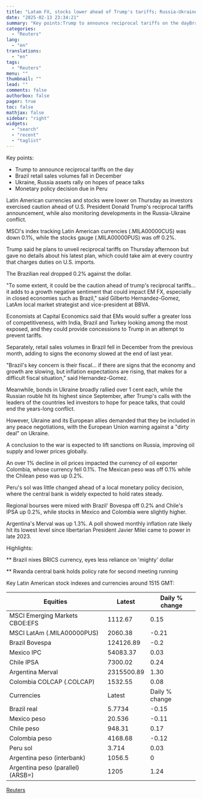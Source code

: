 ```yaml
---
title: "Latam FX, stocks lower ahead of Trump's tariffs; Russia-Ukraine in focus"
date: "2025-02-13 23:34:21"
summary: "Key points:Trump to announce reciprocal tariffs on the dayBrazil retail sales volumes fall in DecemberUkraine, Russia assets rally on hopes of peace talksMonetary policy decision due in Peru Latin American currencies and stocks were lower on Thursday as investors exercised caution ahead of U.S. President Donald Trump's reciprocal tariffs announcement,..."
categories:
  - "Reuters"
lang:
  - "en"
translations:
  - "en"
tags:
  - "Reuters"
menu: ""
thumbnail: ""
lead: ""
comments: false
authorbox: false
pager: true
toc: false
mathjax: false
sidebar: "right"
widgets:
  - "search"
  - "recent"
  - "taglist"
---
```


Key points:

* Trump to announce reciprocal tariffs on the day
* Brazil retail sales volumes fall in December
* Ukraine, Russia assets rally on hopes of peace talks
* Monetary policy decision due in Peru

Latin American currencies and stocks were lower on Thursday as investors exercised caution ahead of U.S. President Donald Trump's reciprocal tariffs announcement, while also monitoring developments in the Russia-Ukraine conflict.

MSCI's index tracking Latin American currencies (.MILA00000CUS) was down 0.1%, while the stocks gauge (.MILA00000PUS) was off 0.2%.

Trump said he plans to unveil reciprocal tariffs on Thursday afternoon but gave no details about his latest plan, which could take aim at every country that charges duties on U.S. imports.

The Brazilian real dropped 0.2% against the dollar.

"To some extent, it could be the caution ahead of trump's reciprocal tariffs... it adds to a growth negative sentiment that could impact EM FX, especially in closed economies such as Brazil," said Gilberto Hernandez-Gomez, LatAm local market strategist and vice-president at BBVA.

Economists at Capital Economics said that EMs would suffer a greater loss of competitiveness, with India, Brazil and Turkey looking among the most exposed, and they could provide concessions to Trump in an attempt to prevent tariffs.

Separately, retail sales volumes in Brazil fell in December from the previous month, adding to signs the economy slowed at the end of last year.

"Brazil's key concern is their fiscal... if there are signs that the economy and growth are slowing, but inflation expectations are rising, that makes for a difficult fiscal situation," said Hernandez-Gomez.

Meanwhile, bonds in Ukraine broadly rallied over 1 cent each, while the Russian rouble hit its highest since September, after Trump's calls with the leaders of the countries led investors to hope for peace talks, that could end the years-long conflict.

However, Ukraine and its European allies demanded that they be included in any peace negotiations, with the European Union warning against a "dirty deal" on Ukraine.

A conclusion to the war is expected to lift sanctions on Russia, improving oil supply and lower prices globally.

An over 1% decline in oil prices impacted the currency of oil exporter Colombia, whose currency fell 0.1%. The Mexican peso was off 0.1% while the Chilean peso was up 0.2%.

Peru's sol was little changed ahead of a local monetary policy decision, where the central bank is widely expected to hold rates steady.

Regional bourses were mixed with Brazil' Bovespa off 0.2% and Chile's IPSA up 0.2%, while stocks in Mexico and Colombia were slightly higher.

Argentina's Merval was up 1.3%. A poll showed monthly inflation rate likely hit its lowest level since libertarian President Javier Milei came to power in late 2023.

Highlights:

\*\* Brazil nixes BRICS currency, eyes less reliance on 'mighty' dollar

\*\* Rwanda central bank holds policy rate for second meeting running

Key Latin American stock indexes and currencies around 1515 GMT:

| Equities | Latest | Daily % change |
| --- | --- | --- |
| MSCI Emerging Markets CBOE:EFS | 1112.67 | 0.15 |
| MSCI LatAm (.MILA00000PUS) | 2060.38 | -0.21 |
| Brazil Bovespa | 124126.89 | -0.2 |
| Mexico IPC | 54083.37 | 0.03 |
| Chile IPSA | 7300.02 | 0.24 |
| Argentina Merval | 2315500.89 | 1.30 |
| Colombia COLCAP (.COLCAP) | 1532.55 | 0.08 |
| Currencies | Latest | Daily % change |
| Brazil real | 5.7734 | -0.15 |
| Mexico peso | 20.536 | -0.11 |
| Chile peso | 948.31 | 0.17 |
| Colombia peso | 4168.68 | -0.12 |
| Peru sol | 3.714 | 0.03 |
| Argentina peso (interbank) | 1056.5 | 0 |
| Argentina peso (parallel) (ARSB=) | 1205 | 1.24 |

[Reuters](https://www.tradingview.com/news/reuters.com,2025:newsml_L4N3P41JM:0-latam-fx-stocks-lower-ahead-of-trump-s-tariffs-russia-ukraine-in-focus/)

